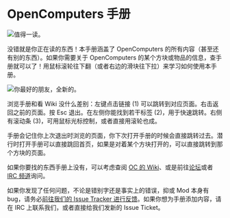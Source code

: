 # OpenComputers 手册

![值得一读。](oredict:opencomputers:manual)

没错就是你正在读的东西！本手册涵盖了 OpenComputers 的所有内容（甚至还有别的东西）。如果你需要关于 OpenComputers 的某个方块或物品的信息，查手册就可以了！用鼠标滚轮往下翻（或者右边的滑块往下拉）来学习如何使用本手册。

![你最好的朋友，全新的。](opencomputers:doc/img/manual.png)

浏览手册和看 Wiki 没什么差别：左键点击链接 (1) 可以跳转到对应页面。右击返回之前的页面。按 Esc 退出。在左侧你能找到若干标签 (2)，用于快速跳转。右侧有滚动条 (3)，可用鼠标光标控制，或者直接用滚轮也成。

手册会记住你上次退出时浏览的页面，你下次打开手册的时候会直接跳转过去。潜行时打开手册可以直接跳回首页，如果是对着某个方块打开的，可以直接跳转到那个方块的页面。

如果你要找的东西手册上没有，可以考虑查阅 [OC 的 Wiki](https://ocdoc.cil.li)、或是前往[论坛](https://oc.cil.li/)或者 [IRC 频道](https://webchat.esper.net/?channels=#oc)询问。

如果你发现了任何问题，不论是错别字还是事实上的错误，抑或 Mod 本身有 bug，请务必[前往我们的 Issue Tracker 进行反馈](https://github.com/MightyPirates/OpenComputers/issues)。如果你想为手册添加内容，请在 IRC 上联系我们，或者直接给我们发新的 Issue Ticket。
